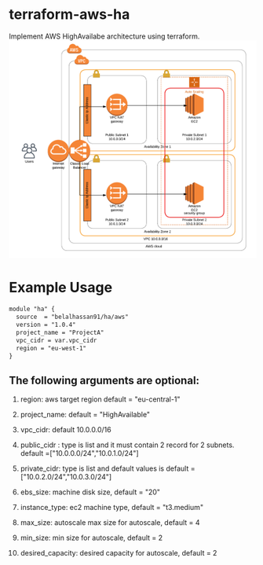 # terraform-aws-ha
Implement AWS HighAvailabe architecture using terraform.
![Alt text](/Architecture.png?raw=true "Architecture")

# Example Usage
```hcl
module "ha" {
  source  = "belalhassan91/ha/aws"
  version = "1.0.4"
  project_name = "ProjectA"
  vpc_cidr = var.vpc_cidr
  region = "eu-west-1"
}
```

## The following arguments are optional:

1. region: aws target region default = "eu-central-1"

2. project_name: default = "HighAvailable"

3. vpc_cidr: default 10.0.0.0/16 

4. public_cidr : type is list and it must contain 2 record for 2 subnets. default =["10.0.0.0/24","10.0.1.0/24"]

5. private_cidr: type is list and default values is  default = ["10.0.2.0/24","10.0.3.0/24"]

6. ebs_size:  machine disk size, default = "20"

7. instance_type: ec2 machine type, default = "t3.medium"

8. max_size: autoscale max size for autoscale, default = 4

9. min_size: min size for autoscale, default = 2

10. desired_capacity: desired capacity for autoscale, default = 2
